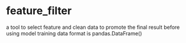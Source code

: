 # feature_filter
a tool to select feature and clean data to promote the final result before using model
training data format is pandas.DataFrame()
